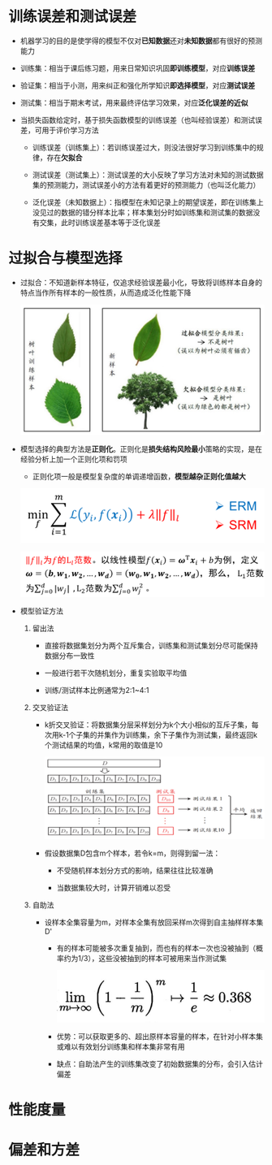 # 训练误差和测试误差
* 机器学习的目的是使学得的模型不仅对**已知数据**还对**未知数据**都有很好的预测能力

* 训练集：相当于课后练习题，用来日常知识巩固**即训练模型**，对应**训练误差**

* 验证集：相当于小测，用来纠正和强化所学知识**即选择模型**，对应**测试误差**

* 测试集：相当于期末考试，用来最终评估学习效果，对应**泛化误差的近似**

* 当损失函数给定时，基于损失函数模型的训练误差（也叫经验误差）和测试误差，可用于评价学习方法
    * 训练误差（训练集上）：若训练误差过大，则没法很好学习到训练集中的规律，存在**欠拟合**

    * 测试误差（测试集上）：测试误差的大小反映了学习方法对未知的测试数据集的预测能力，测试误差小的方法有着更好的预测能力（也叫泛化能力）

    * 泛化误差（未知数据上）：指模型在未知记录上的期望误差，即在训练集上没见过的数据的错分样本比率；样本集划分时如训练集和测试集的数据没有交集，此时训练误差基本等于泛化误差

# 过拟合与模型选择
* 过拟合：不知道新样本特征，仅追求经验误差最小化，导致将训练样本自身的特点当作所有样本的一般性质，从而造成泛化性能下降

    ![Alt text](image-163.png)    

* 模型选择的典型方法是**正则化**。正则化是**损失结构风险最小**策略的实现，是在经验分析上加一个正则化项和罚项
    * 正则化项一般是模型复杂度的单调递增函数，**模型越杂正则化值越大**

    ![Alt text](image-166.png)

    ![Alt text](image-170.png)   

* 模型验证方法
    1. 留出法
        * 直接将数据集划分为两个互斥集合，训练集和测试集划分尽可能保持数据分布一致性
        
        * 一般进行若干次随机划分，重复实验取平均值
        
        * 训练/测试样本比例通常为2:1~4:1

    2. 交叉验证法
        * k折交叉验证：将数据集分层采样划分为k个大小相似的互斥子集，每次用k-1个子集的并集作为训练集，余下子集作为测试集，最终返回k个测试结果的均值，k常用的取值是10

            ![Alt text](image-171.png)

        * 假设数据集D包含m个样本，若令k=m，则得到留一法：
            * 不受随机样本划分方式的影响，结果往往比较准确

            * 当数据集较大时，计算开销难以忍受
    
    3. 自助法
        * 设样本全集容量为m，对样本全集有放回采样m次得到自主抽样样本集D'

            * 有的样本可能被多次重复抽到，而也有的样本一次也没被抽到（概率约为1/3），这些没被抽到的样本可被用来当作测试集

                ![Alt text](image-172.png)

            * 优势：可以获取更多的、超出原样本容量的样本，在针对小样本集或难以有效划分训练集和样本集非常有用

            * 缺点：自助法产生的训练集改变了初始数据集的分布，会引入估计偏差

# 性能度量

# 偏差和方差

